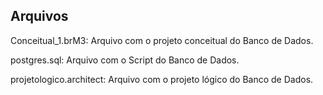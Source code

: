 ## Arquivos 
Conceitual_1.brM3: Arquivo com o projeto conceitual do Banco de Dados.

postgres.sql: Arquivo com o Script do Banco de Dados.

projetologico.architect: Arquivo com o projeto lógico do Banco de Dados.
